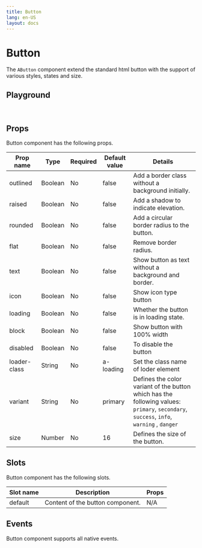 ```yaml
---
title: Button
lang: en-US
layout: docs
---
```


<script setup lang="ts">
import { AButton} from '../../src/'
import { AButtonMeta } from '../../src/components/AButton/AButton.meta'
import PG from '../../src/playground/PG.vue'
</script>

# Button

The <code>AButton</code> component extend the standard html button with the support of various styles, states and size.

## Playground

<br />

  <div>
    <PG :comp="AButton" :comp-meta="AButtonMeta"></PG>
  </div>

## Props

Button component has the following props.

| Prop name    | Type    | Required | Default value | Details                                                                                                                                                                                                        |
| ------------ | ------- | -------- | ------------- | -------------------------------------------------------------------------------------------------------------------------------------------------------------------------------------------------------------- |
| outlined     | Boolean | No       | false         | Add a border class without a background initially.                                                                                                                                                             |
| raised       | Boolean | No       | false         | Add a shadow to indicate elevation.                                                                                                                                                                            |
| rounded      | Boolean | No       | false         | Add a circular border radius to the button.                                                                                                                                                                    |
| flat         | Boolean | No       | false         | Remove border radius.                                                                                                                                                                                          |
| text         | Boolean | No       | false         | Show button as text without a background and border.                                                                                                                                                           |
| icon         | Boolean | No       | false         | Show icon type button                                                                                                                                                                                          |
| loading      | Boolean | No       | false         | Whether the button is in loading state.                                                                                                                                                                        |
| block        | Boolean | No       | false         | Show button with 100% width                                                                                                                                                                                    |
| disabled     | Boolean | No       | false         | To disable the button                                                                                                                                                                                          |
| loader-class | String  | No       | a-loading     | Set the class name of loder element                                                                                                                                                                            |
| variant      | String  | No       | primary       | Defines the color variant of the button which has the following values: <br> <code>primary</code>, <code>secondary</code>, <code>success</code>, <code>info</code>, <code>warning</code> , <code>danger</code> |
| size         | Number  | No       | 16            | Defines the size of the button.                                                                                                                                                                                |

## Slots

Button component has the following slots.

| Slot name | Description                      | Props |
| --------- | -------------------------------- | ----- |
| default   | Content of the button component. | N/A   |

## Events

Button component supports all native events.
